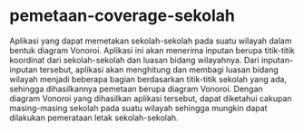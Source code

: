 # pemetaan-coverage-sekolah

Aplikasi yang dapat memetakan sekolah-sekolah pada suatu wilayah dalam bentuk diagram Vonoroi. Aplikasi ini akan menerima inputan berupa titik-titik koordinat dari sekolah-sekolah dan luasan bidang wilayahnya. Dari inputan-inputan tersebut, aplikasi akan menghitung dan membagi luasan bidang wilayah menjadi beberapa bagian berdasarkan titik-titik sekolah yang ada, sehingga dihasilkannya pemetaan berupa diagram Vonoroi. Dengan diagram Vonoroi yang dihasilkan aplikasi tersebut, dapat diketahui cakupan masing-masing sekolah pada suatu wilayah sehingga mungkin dapat dilakukan pemerataan letak sekolah-sekolah.
